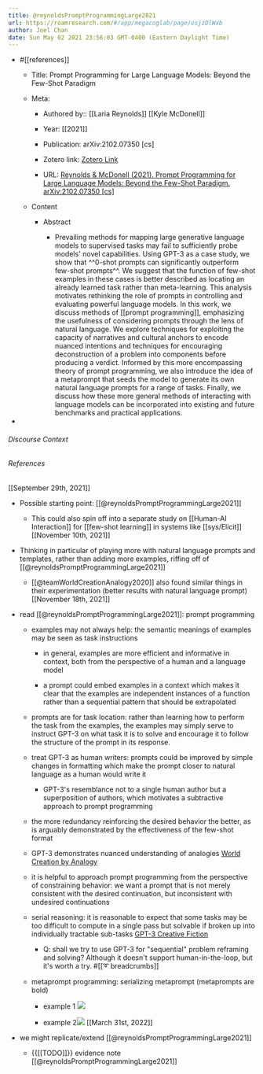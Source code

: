 ```yaml
---
title: @reynoldsPromptProgrammingLarge2021
url: https://roamresearch.com/#/app/megacoglab/page/osjzDlWxb
author: Joel Chan
date: Sun May 02 2021 23:56:03 GMT-0400 (Eastern Daylight Time)
---
```


- #[[references]]

    - Title: Prompt Programming for Large Language Models: Beyond the Few-Shot Paradigm

    - Meta:

        - Authored by:: [[Laria Reynolds]] [[Kyle McDonell]]

        - Year: [[2021]]

        - Publication: arXiv:2102.07350 [cs]

        - Zotero link: [Zotero Link](zotero://select/items/7_54CF96FW)

        - URL: [Reynolds & McDonell (2021). Prompt Programming for Large Language Models: Beyond the Few-Shot Paradigm. arXiv:2102.07350 [cs]](http://arxiv.org/abs/2102.07350)

    - Content

        - Abstract

            - Prevailing methods for mapping large generative language models to supervised tasks may fail to sufficiently probe models' novel capabilities. Using GPT-3 as a case study, we show that ^^0-shot prompts can significantly outperform few-shot prompts^^. We suggest that the function of few-shot examples in these cases is better described as locating an already learned task rather than meta-learning. This analysis motivates rethinking the role of prompts in controlling and evaluating powerful language models. In this work, we discuss methods of [[prompt programming]], emphasizing the usefulness of considering prompts through the lens of natural language. We explore techniques for exploiting the capacity of narratives and cultural anchors to encode nuanced intentions and techniques for encouraging deconstruction of a problem into components before producing a verdict. Informed by this more encompassing theory of prompt programming, we also introduce the idea of a metaprompt that seeds the model to generate its own natural language prompts for a range of tasks. Finally, we discuss how these more general methods of interacting with language models can be incorporated into existing and future benchmarks and practical applications.
- 

###### Discourse Context



###### References

[[September 29th, 2021]]

- Possible starting point: [[@reynoldsPromptProgrammingLarge2021]]

    - This could also spin off into a separate study on [[Human-AI Interaction]] for [[few-shot learning]] in systems like [[sys/Elicit]]
[[November 10th, 2021]]

- Thinking in particular of playing more with natural language prompts and templates, rather than adding more examples, riffing off of [[@reynoldsPromptProgrammingLarge2021]]

    - [[@teamWorldCreationAnalogy2020]] also found similar things in their experimentation (better results with natural language prompt)
[[November 18th, 2021]]

- read [[@reynoldsPromptProgrammingLarge2021]]: prompt programming

    - examples may not always help: the semantic meanings of examples may be seen as task instructions

        - in general, examples are more efficient and informative in context, both from the perspective of a human and a language model

        - a prompt could embed examples in a context which makes it clear that the examples are independent instances of a function rather than a sequential pattern that should be extrapolated

    - prompts are for task location: rather than learning how to perform the task from the examples, the examples may simply serve to instruct GPT-3 on what task it is to solve and encourage it to follow the structure of the prompt in its response.

    - treat GPT-3 as human writers: prompts could be improved by simple changes in formatting which make the prompt closer to natural language as a human would write it

        - GPT-3's resemblance not to a single human author but a superposition of authors, which motivates a subtractive approach to prompt programming

    - the more redundancy reinforcing the desired behavior the better, as is arguably demonstrated by the effectiveness of the few-shot format

    - GPT-3 demonstrates nuanced understanding of analogies [World Creation by Analogy](https://aidungeon.medium.com/world-creation-by-analogy-f26e3791d35f)

    - it is helpful to approach prompt programming from the perspective of constraining behavior: we want a prompt that is not merely consistent with the desired continuation, but inconsistent with undesired continuations

    - serial reasoning: it is reasonable to expect that some tasks may be too difficult to compute in a single pass but solvable if broken up into individually tractable sub-tasks [GPT-3 Creative Fiction](https://www.gwern.net/GPT-3)

        - Q: shall we try to use GPT-3 for "sequential" problem reframing and solving? Although it doesn't support human-in-the-loop, but it's worth a try. #[[➰ breadcrumbs]]

    - metaprompt programming: serializing metaprompt (metaprompts are bold)

        - example 1 ![](https://firebasestorage.googleapis.com/v0/b/firescript-577a2.appspot.com/o/imgs%2Fapp%2Fmegacoglab%2FJLt2HTmdTk.png?alt=media&token=62487913-03ff-46b8-94f0-56508038ade6)

        - example 2![](https://firebasestorage.googleapis.com/v0/b/firescript-577a2.appspot.com/o/imgs%2Fapp%2Fmegacoglab%2FlwP8goVr93.png?alt=media&token=af4b1e0f-4700-4fed-9f1e-16ed26680ffd)
[[March 31st, 2022]]

- we might replicate/extend [[@reynoldsPromptProgrammingLarge2021]]

    - {{[[TODO]]}} evidence note [[@reynoldsPromptProgrammingLarge2021]]
